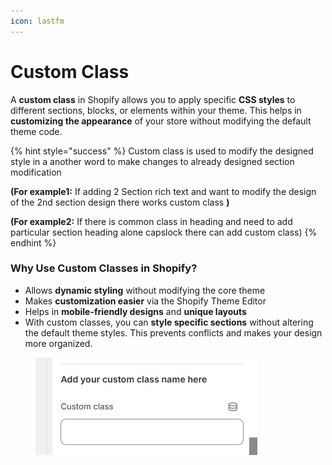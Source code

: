 ```yaml
---
icon: lastfm
---
```


# Custom Class

A **custom class** in Shopify allows you to apply specific **CSS styles** to different sections, blocks, or elements within your theme. This helps in **customizing the appearance** of your store without modifying the default theme code.

{% hint style="success" %}
Custom class is used to modify the designed style in a another word to make changes to already designed section modification

&#x20;**(For example1:** If adding 2 Section rich text and want to modify the design of the 2nd section design there works custom class **)**&#x20;

&#x20;**(For example2:** If there is common class in heading and need to add particular section heading alone capslock there can add custom class)&#x20;
{% endhint %}

### **Why Use Custom Classes in Shopify?**

* Allows **dynamic styling** without modifying the core theme
* &#x20;Makes **customization easier** via the Shopify Theme Editor
* &#x20;Helps in **mobile-friendly designs** and **unique layouts**
* With custom classes, you can **style specific sections** without altering the default theme styles. This prevents conflicts and makes your design more organized.

<figure><img src="../.gitbook/assets/cus.png" alt=""><figcaption></figcaption></figure>
